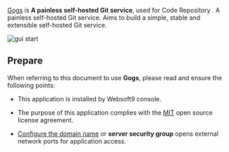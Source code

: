 [Gogs](https://gogs.io/) is **A painless self-hosted Git service**, used for Code Repository . A painless self-hosted Git service. Aims to build a simple, stable and extensible self-hosted Git service.


![gui start](https://libs.websoft9.com/Websoft9/DocsPicture/zh/gogs/gogs-guistart-websoft9.png)


## Prepare

When referring to this document to use **Gogs**, please read and ensure the following points:

- This application is installed by Websoft9 console.

- The purpose of this application complies with the [MIT](https://opensource.org/licenses/MIT) open source license agreement.

- [Configure the domain name](./domain-set) or **server security group** opens external network ports for application access.
